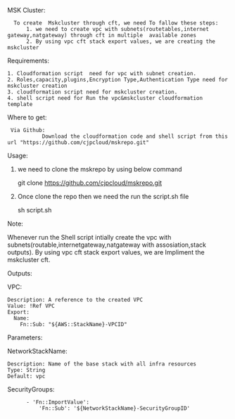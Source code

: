 MSK Cluster:
    
      To create  Mskcluster through cft, we need To fallow these steps:
          1. we need to create vpc with subnets(routetables,internet gateway,natgateway) through cft in multiple  available zones
          2. By using vpc cft stack export values, we are creating the mskcluster

Requirements:

    1. Cloudformation script  need for vpc with subnet creation.
    2. Roles,capacity,plugins,Encryption Type,Authentication Type need for mskcluster creation
    3. cloudformation script need for mskcluster creation.
    4. shell script need for Run the vpc&mskcluster cloudformation template

Where to get:
 
     Via Github:
               Download the cloudformation code and shell script from this url "https://github.com/cjpcloud/mskrepo.git"
                  
Usage:

  1. we need to clone the mskrepo by using below command
  
      git clone https://github.com/cjpcloud/mskrepo.git
      
  2. Once clone the repo then we need the run the script.sh file
  
      sh script.sh

Note:    

Whenever run the Shell script intially create the vpc with subnets(routable,internetgateway,natgateway with assosiation,stack outputs). 
    By using vpc cft stack export values, we are Impliment the mskcluster cft.

Outputs:

  VPC:
  
    Description: A reference to the created VPC
    Value: !Ref VPC
    Export:
      Name:
        Fn::Sub: "${AWS::StackName}-VPCID"  
        
Parameters:

   NetworkStackName:
   
    Description: Name of the base stack with all infra resources
    Type: String
    Default: vpc
    
  SecurityGroups:
  
          - 'Fn::ImportValue':
              'Fn::Sub': '${NetworkStackName}-SecurityGroupID'
   
